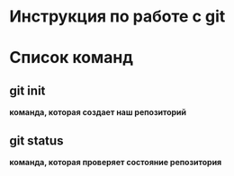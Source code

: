 # Инструкция по работе с git

# Список команд

## git init
**команда, которая создает наш репозиторий**

## git status
**команда, которая проверяет состояние репозитория**

